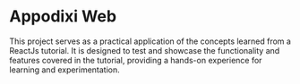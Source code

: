 # Appodixi Web
This project serves as a practical application of the concepts learned from a ReactJs tutorial. It is designed to test and showcase the functionality and features covered in the tutorial, providing a hands-on experience for learning and experimentation.
